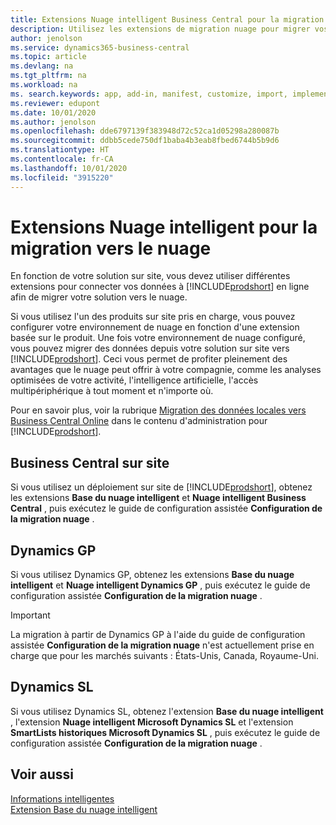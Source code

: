 ```yaml
---
title: Extensions Nuage intelligent Business Central pour la migration nuage | Microsoft Docs
description: Utilisez les extensions de migration nuage pour migrer vos données locales vers Business Central Online. Ces extensions déplacent vos données locales vers le nuage afin que vous puissiez utiliser Business Central Online avec vos données existantes.
author: jenolson
ms.service: dynamics365-business-central
ms.topic: article
ms.devlang: na
ms.tgt_pltfrm: na
ms.workload: na
ms. search.keywords: app, add-in, manifest, customize, import, implement
ms.reviewer: edupont
ms.date: 10/01/2020
ms.author: jenolson
ms.openlocfilehash: dde6797139f383948d72c52ca1d05298a280087b
ms.sourcegitcommit: ddbb5cede750df1baba4b3eab8fbed6744b5b9d6
ms.translationtype: HT
ms.contentlocale: fr-CA
ms.lasthandoff: 10/01/2020
ms.locfileid: "3915220"
---
```

# <a name="intelligent-cloud-extensions-for-cloud-migration"></a>Extensions Nuage intelligent pour la migration vers le nuage

En fonction de votre solution sur site, vous devez utiliser différentes extensions pour connecter vos données à [!INCLUDE[prodshort](includes/prodshort.md)] en ligne afin de migrer votre solution vers le nuage.  

Si vous utilisez l'un des produits sur site pris en charge, vous pouvez configurer votre environnement de nuage en fonction d'une extension basée sur le produit. Une fois votre environnement de nuage configuré, vous pouvez migrer des données depuis votre solution sur site vers [!INCLUDE[prodshort](includes/prodshort.md)]. Ceci vous permet de profiter pleinement des avantages que le nuage peut offrir à votre compagnie, comme les analyses optimisées de votre activité, l'intelligence artificielle, l'accès multipériphérique à tout moment et n'importe où.  

Pour en savoir plus, voir la rubrique [Migration des données locales vers Business Central Online](/dynamics365/business-central/dev-itpro/administration/migrate-data) dans le contenu d'administration pour [!INCLUDE[prodshort](includes/prodshort.md)].  

## <a name="business-central-on-premises"></a>Business Central sur site

Si vous utilisez un déploiement sur site de [!INCLUDE[prodshort](includes/prodshort.md)], obtenez les extensions **Base du nuage intelligent** et **Nuage intelligent Business Central** , puis exécutez le guide de configuration assistée **Configuration de la migration nuage** .  

## <a name="dynamics-gp"></a>Dynamics GP

Si vous utilisez Dynamics GP, obtenez les extensions **Base du nuage intelligent** et **Nuage intelligent Dynamics GP** , puis exécutez le guide de configuration assistée **Configuration de la migration nuage** .  

> [!IMPORTANT]
> La migration à partir de Dynamics GP à l'aide du guide de configuration assistée **Configuration de la migration nuage** n'est actuellement prise en charge que pour les marchés suivants : États-Unis, Canada, Royaume-Uni.

## <a name="dynamics-sl"></a>Dynamics SL

Si vous utilisez Dynamics SL, obtenez l'extension **Base du nuage intelligent** , l'extension **Nuage intelligent Microsoft Dynamics SL** et l'extension **SmartLists historiques Microsoft Dynamics SL** , puis exécutez le guide de configuration assistée **Configuration de la migration nuage** .  

## <a name="see-also"></a>Voir aussi

[Informations intelligentes](about-intelligent-cloud.md)  
[Extension Base du nuage intelligent](ui-extensions-intelligent-cloud.md)  
